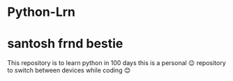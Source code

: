 # Python-Lrn
# santosh frnd bestie 
This repository is to learn python in 100 days
this is a personal 😉 repository to switch between devices while coding
😊
